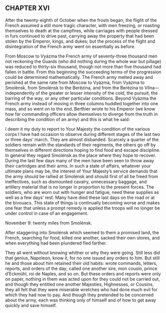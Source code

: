 ## CHAPTER XVI

After the twenty-eighth of October when the frosts began, the flight of
the French assumed a still more tragic character, with men freezing,
or roasting themselves to death at the campfires, while carriages
with people dressed in furs continued to drive past, carrying away the
property that had been stolen by the Emperor, kings, and dukes; but
the process of the flight and disintegration of the French army went on
essentially as before.

From Moscow to Vyázma the French army of seventy-three thousand men not
reckoning the Guards (who did nothing during the whole war but pillage)
was reduced to thirty-six thousand, though not more than five thousand
had fallen in battle. From this beginning the succeeding terms of the
progression could be determined mathematically. The French army melted
away and perished at the same rate from Moscow to Vyázma, from Vyázma
to Smolénsk, from Smolénsk to the Berëzina, and from the Berëzina to
Vílna—independently of the greater or lesser intensity of the cold, the
pursuit, the barring of the way, or any other particular conditions.
Beyond Vyázma the French army instead of moving in three columns huddled
together into one mass, and so went on to the end. Berthier wrote to his
Emperor (we know how far commanding officers allow themselves to diverge
from the truth in describing the condition of an army) and this is what
he said:


I deem it my duty to report to Your Majesty the condition of the various
corps I have had occasion to observe during different stages of the last
two or three days’ march. They are almost disbanded. Scarcely a quarter
of the soldiers remain with the standards of their regiments, the others
go off by themselves in different directions hoping to find food and
escape discipline. In general they regard Smolénsk as the place where
they hope to recover. During the last few days many of the men have been
seen to throw away their cartridges and their arms. In such a state
of affairs, whatever your ultimate plans may be, the interest of Your
Majesty’s service demands that the army should be rallied at Smolénsk
and should first of all be freed from ineffectives, such as dismounted
cavalry, unnecessary baggage, and artillery material that is no longer
in proportion to the present forces. The soldiers, who are worn out with
hunger and fatigue, need these supplies as well as a few days’ rest.
Many have died these last days on the road or at the bivouacs. This
state of things is continually becoming worse and makes one fear that
unless a prompt remedy is applied the troops will no longer be under
control in case of an engagement.

November 9: twenty miles from Smolénsk.


After staggering into Smolénsk which seemed to them a promised land, the
French, searching for food, killed one another, sacked their own stores,
and when everything had been plundered fled farther.

They all went without knowing whither or why they were going. Still less
did that genius, Napoleon, know it, for no one issued any orders to
him. But still he and those about him retained their old habits: wrote
commands, letters, reports, and orders of the day; called one another
sire, mon cousin, prince d’Eckmühl, roi de Naples, and so on. But these
orders and reports were only on paper, nothing in them was acted upon
for they could not be carried out, and though they entitled one
another Majesties, Highnesses, or Cousins, they all felt that they were
miserable wretches who had done much evil for which they had now to
pay. And though they pretended to be concerned about the army, each
was thinking only of himself and of how to get away quickly and save
himself.





